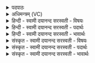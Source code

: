 <details><summary>पदपाठः</summary>

स्वाहा॑। य॒ज्ञम्। मन॑सः। स्वाहाः॑। उ॒रोः। अ॒न्तरि॑क्षात्। स्वाहा॑। द्यावा॑पृथि॒वीभ्या॑म्। स्वाहा॑। वाता॑त्। आ। र॒भे॒ स्वाहा॑। ६।
</details>

<details><summary>अधिमन्त्रम् (VC)</summary>

- यज्ञो देवता
- प्रजापतिर्ऋषिः
- निचृद् आर्षी अनुष्टुप्
- गान्धारः
</details>

<details><summary>हिन्दी - स्वामी दयानन्द सरस्वती  - विषयः</summary>

किस-किस प्रयोजन के लिये इस यज्ञ का अनुष्ठान करना चाहिये, इस विषय का उपदेश अगले मन्त्र में किया है ॥
</details>

<details><summary>हिन्दी - स्वामी दयानन्द सरस्वती  - पदार्थः</summary>

पदार्थान्वयभाषाः -  हे मनुष्य लोगो ! जैसे मैं (स्वाहा) वेदोक्त (स्वाहा) उत्तम शिक्षा सहित (स्वाहा) विद्याओं का प्रकाश (स्वाहा) सत्य और सब जीवों के कल्याण करनेहारी वाणी और (स्वाहा) अच्छे प्रकार प्रयोग की हुई उत्तम क्रिया से (उरोः) बहुत (अन्तरिक्षात्) आकाश और (वातात्) वायु की शुद्धि करके (द्यावापृथिवीभ्याम्) शुद्ध प्रकाश और भूमिस्थ पदार्थ (मनसः) विज्ञान और ठीक-ठीक क्रिया से (यज्ञम्) यज्ञ को पूर्ण करने के लिये पुरुषार्थ का (आरभे) नित्य आरम्भ करता हूँ, वैसे तुम लोग भी करो ॥६॥
</details>

<details><summary>हिन्दी - स्वामी दयानन्द सरस्वती  - भावार्थः</summary>

भावार्थभाषाः -  मनुष्यों के द्वारा जो वेद की रीति और मन, वचन, कर्म से अनुष्ठान किया हुआ यज्ञ है, वह आकाश में रहनेवाले वायु आदि पदार्थों को शुद्ध करके सब को सुख करता है ॥६॥
</details>

<details><summary>संस्कृत - स्वामी दयानन्द सरस्वती  - विषयः</summary>

किं किमर्थः स यज्ञोऽनुष्ठातव्य इत्युपदिश्यते ॥
</details>

<details><summary>संस्कृत - स्वामी दयानन्द सरस्वती  - पदार्थः</summary>

पदार्थान्वयभाषाः -  हे मनुष्या ! यथाहं स्वाहा वेदोक्तया स्वाहा सुशिक्षितया स्वाहा विद्याप्रकाशिकया स्वाहा सत्यप्रियत्वादिगुणयुक्तया वाचा स्वाहा सुष्ठु क्रियया चोरोर्मनसोऽन्तरिक्षाद् वाताद् द्यावापृथिवीभ्यां यज्ञमारभे नित्यं कुर्वे तथा भवन्तोऽप्यारभन्ताम् ॥६॥
</details>

<details><summary>संस्कृत - स्वामी दयानन्द सरस्वती  - भावार्थः</summary>

भावार्थभाषाः -  अत्र वाचकलुप्तोपमालङ्कारः। मनुष्यैर्वेदरीत्या यो मनोवचनकर्मभिरनुष्ठितो यज्ञो भवति, सोऽन्तरिक्षादिभ्यो वायुशुद्घिद्वारा प्रकाशपृथिव्योः पवित्रतां सम्पाद्य सर्वान् सुखयतीति ॥६॥
</details>